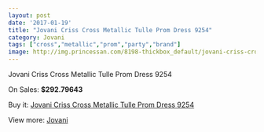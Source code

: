 ```yaml
---
layout: post
date: '2017-01-19'
title: "Jovani Criss Cross Metallic Tulle Prom Dress 9254"
category: Jovani
tags: ["cross","metallic","prom","party","brand"]
image: http://img.princessan.com/8198-thickbox_default/jovani-criss-cross-metallic-tulle-prom-dress-9254.jpg
---
```

Jovani Criss Cross Metallic Tulle Prom Dress 9254

On Sales: **$292.79643**
<a href="https://www.princessan.com/en/jovani/3617-jovani-criss-cross-metallic-tulle-prom-dress-9254.html"><amp-img layout="responsive" width="600" height="600" src="//img.princessan.com/8198-thickbox_default/jovani-criss-cross-metallic-tulle-prom-dress-9254.jpg" alt="Jovani Criss Cross Metallic Tulle Prom Dress 9254 0" /></a>
<a href="https://www.princessan.com/en/jovani/3617-jovani-criss-cross-metallic-tulle-prom-dress-9254.html"><amp-img layout="responsive" width="600" height="600" src="//img.princessan.com/8199-thickbox_default/jovani-criss-cross-metallic-tulle-prom-dress-9254.jpg" alt="Jovani Criss Cross Metallic Tulle Prom Dress 9254 1" /></a>

Buy it: [Jovani Criss Cross Metallic Tulle Prom Dress 9254](https://www.princessan.com/en/jovani/3617-jovani-criss-cross-metallic-tulle-prom-dress-9254.html "Jovani Criss Cross Metallic Tulle Prom Dress 9254")

View more: [Jovani](https://www.princessan.com/en/26-jovani "Jovani")